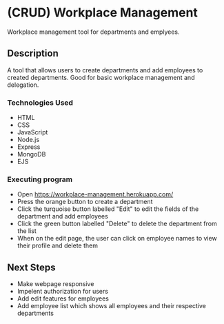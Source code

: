 # (CRUD) Workplace Management

Workplace management tool for departments and emplyees.

## Description

A tool that allows users to create departments and add employees to created departments. Good for basic workplace management and delegation.

### Technologies Used

* HTML
* CSS
* JavaScript
* Node.js
* Express
* MongoDB
* EJS

### Executing program

* Open https://workplace-management.herokuapp.com/
* Press the orange button to create a department
* Click the turquoise button labelled "Edit" to edit the fields of the department and add employees
* Click the green button labelled "Delete" to delete the department from the list
* When on the edit page, the user can click on employee names to view their profile and delete them

## Next Steps

* Make webpage responsive
* Impelent authorization for users
* Add edit features for employees
* Add employee list which shows all employees and their respective departments
